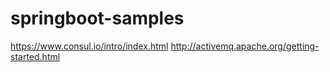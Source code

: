 # springboot-samples


https://www.consul.io/intro/index.html
http://activemq.apache.org/getting-started.html
